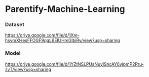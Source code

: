 # Parentify-Machine-Learning

### Dataset
https://drive.google.com/file/d/1Xm-hsvmXHesFFOGF9qgL6ElUHmGIbiRv/view?usp=sharing

### Model
https://drive.google.com/file/d/1YZtNSLPUsNuylSncAY6yipmP2Pru-zyT/view?usp=sharing
